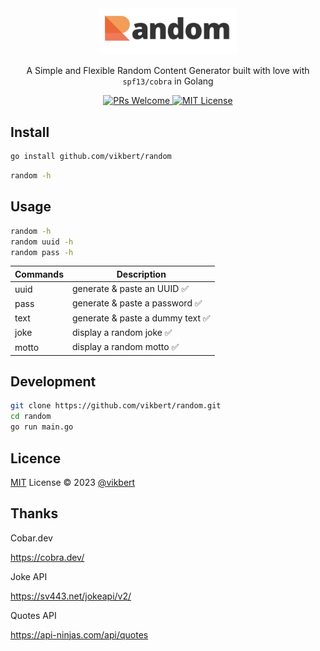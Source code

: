<div align="center">
    <img src="https://raw.githubusercontent.com/vikbert/random/main/logo.jpg" width="220px" alt="random"/>
    <p>A Simple and Flexible Random Content Generator built with love with <code>spf13/cobra</code> in Golang</p>
</div>

<p align="center">
    <a href="#">
        <img src="https://img.shields.io/badge/PRs-Welcome-brightgreen.svg?style=flat-square" alt="PRs Welcome"/>
    </a>
    <a href="#">
        <img src="https://img.shields.io/badge/License-MIT-brightgreen.svg?style=flat-square" alt="MIT License"/>
    </a>
</p>

## Install

```bash
go install github.com/vikbert/random
```

```bash
random -h
```

## Usage

```bash
random -h
random uuid -h
random pass -h
```

| Commands  | Description |
|---|---|
| uuid  | generate & paste an UUID ✅ |
| pass | generate & paste a password ✅ |
| text  |  generate & paste a dummy text ✅ |
| joke  |  display a random joke ✅ |
| motto  |  display a random motto ✅ |

## Development

```bash
git clone https://github.com/vikbert/random.git
cd random
go run main.go
```

## Licence

[MIT](./LICENSE) License © 2023 [@vikbert](https://vikbert.github.io/)


## Thanks

Cobar.dev

https://cobra.dev/

Joke API

https://sv443.net/jokeapi/v2/

Quotes API

https://api-ninjas.com/api/quotes
